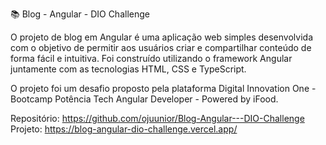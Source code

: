 
📚 Blog - Angular - DIO Challenge

O projeto de blog em Angular é uma aplicação web simples desenvolvida com o objetivo de permitir aos usuários criar e compartilhar conteúdo de forma fácil e intuitiva. Foi construído utilizando o framework Angular juntamente com as tecnologias HTML, CSS e TypeScript.

O projeto foi um desafio proposto pela plataforma Digital Innovation One - Bootcamp Potência Tech Angular Developer - Powered by iFood.

Repositório: https://github.com/ojuunior/Blog-Angular---DIO-Challenge <br>
Projeto: https://blog-angular-dio-challenge.vercel.app/
